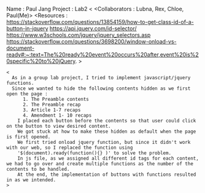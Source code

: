 
Name : Paul Jang
Project : Lab2
<
  <Collaborators : Lubna, Rex, Chloe, Paul(Me)>
  <Resources : https://stackoverflow.com/questions/13854159/how-to-get-class-id-of-a-button-in-jquery
                https://api.jquery.com/id-selector/
                https://www.w3schools.com/jquery/jquery_selectors.asp
                https://stackoverflow.com/questions/3698200/window-onload-vs-document-ready#:~:text=The%20ready%20event%20occurs%20after,event%20is%20specific%20to%20jQuery.
                >
                
    <
      As in a group lab project, I tried to implement javascript/jquery functions.
      Since we wanted to hide the following contents hidden as we first open the page : 
          1. The Preamble contents
          2. The Preamble recap
          3. Article 1-7 recaps
          4. Amendment 1- 10 recaps
        I placed each button before the contents so that user could click on the button to view desired content.
        We got stuck at how to make these hidden as default when the page is first opened. 
        We first tried onload jquery function, but since it didn't work with our web, so I replaced the function using 
        '$(document).ready(function(){} )' to solve the problem.
        In js file, as we assigned all different id tags for each content, we had to go over and create multiple functions as the number of the contents to be handled.
        At the end, the implementation of buttons with functions resulted in as we intended.
    >
>
